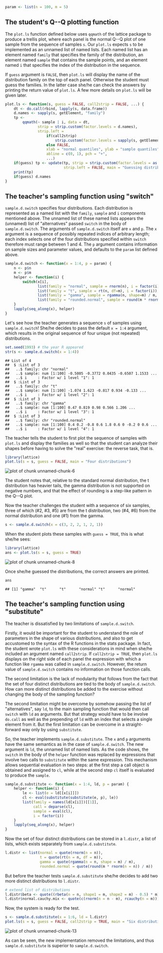 


```r
param <- list(n = 100, m = 5)
```

## The student's Q--Q plotting function

The `plot.ls` function defined below uses `qqmath` of the lattice package to produce a trellis plot, where each panel is the normal Q--Q plot of one sample from the sequence of samples `s`.  Our `plot.ls` expects `s` to be implemented as an unnamed list of named lists.  Each named list has an element named `family` that specifies the family of the distribution, an element named `sample` that contains the sample points, and an element named `i` that specifies the index of the distribution in the sequence.

If `guess` argument is `FALSE`, then  `plot.ls` will display the name of the distribution family on the top of each panel.  Otherwise the student must guess the families.  In the latter case she/he can check the answers by printing the return value of `plot.ls`.  A few more details on `plot.ls` will be given later.


```r
plot.ls <- function(s, guess = FALSE, call2strip = FALSE, ...) {
    dt <- do.call(rbind, lapply(s, data.frame))
    d.names <- sapply(s, getElement, "family")
    tp <-
        qqmath(~ sample | i, data = dt,
               strip = strip.custom(factor.levels = d.names),
               strip.left =
                   if(call2strip)
                       strip.custom(factor.levels = sapply(s, getElement, "call"), par.strip.text = list(cex = 0.65))
                   else FALSE,
                   xlab = "normal quantiles", ylab = "sample quantiles", as.table = TRUE, between = list(x = 1, y = 1),
                   abline = c(0, 1), pch = "+",
                   ...)
    if(guess) tp <- update(tp, strip = strip.custom(factor.levels = as.character(seq_along(s))),
                           strip.left = FALSE, main = "Guessing distribution")
    print(tp)
    if(guess) d.names
}
```

## The teacher's sampling function using "switch"

`sample.d.switch` specifies four distributions.  Each distribution is represented as a named list with the `family`, `sample` and `i` components mentioned above.  The unnamed list of these named lists appears the (unnamed) list of "alternatives" passed `switch` in the body of `sample.d.switch`.  The arguments of `sample.d.switch` itself are `x` and `p`.  The `x` argument is a sequence of possibly repeated indices of arbitrary length; each index selects one of the four distributions specified within `switch` therefore must range between 1 and 4.  The `p` argument contains information on sample sizes and parameter values, and defaults to the `param` list defined above.


```r
sample.d.switch <- function(x = 1:4, p = param) {
    n <- p$n
    m <- p$m
    helper <- function(i) {
        switch(x[i],
               list(family = "normal", sample = rnorm(n), i = factor(i)),
               list(family = "t", sample = rt(n, df=m), i = factor(i)),
               list(family = "gamma", sample = rgamma(n, shape=m) / m, i = factor(i)),
               list(family = "rounded.normal", sample = round(m * rnorm(n)) / m, i = factor(i)))
    }
    lapply(seq_along(x), helper)
}
```

Let's see how the teacher generates a sequence `s` of samples using `sample.d.switch`!  She/he decides to pass the default `x = 1:4` argument, which results in the original sequence of four unique (not repeated) distributions.


```r
set.seed(1993) # the year R appeared
str(s <- sample.d.switch(x = 1:4))
```

```
## List of 4
##  $ :List of 3
##   ..$ family: chr "normal"
##   ..$ sample: num [1:100] -0.5005 -0.3772 0.0435 -0.6507 1.1533 ...
##   ..$ i     : Factor w/ 1 level "1": 1
##  $ :List of 3
##   ..$ family: chr "t"
##   ..$ sample: num [1:100] -1.074 1.623 -0.817 0.934 -0.133 ...
##   ..$ i     : Factor w/ 1 level "2": 1
##  $ :List of 3
##   ..$ family: chr "gamma"
##   ..$ sample: num [1:100] 0.47 0.819 0.98 0.566 1.206 ...
##   ..$ i     : Factor w/ 1 level "3": 1
##  $ :List of 3
##   ..$ family: chr "rounded.normal"
##   ..$ sample: num [1:100] 0.4 0.2 -0.8 0.6 1.8 0.6 0 -0.2 0 0.6 ...
##   ..$ i     : Factor w/ 1 level "4": 1
```

The teacher tells the student to first plot the sequence of samples with `plot.ls` and display the families as well so that the student can analyze their shapes before having to solve the "real" exercise: the reverse task, that is.


```r
library(lattice)
plot.ls(s = s, guess = FALSE, main = "Four distributions")
```

![plot of chunk unnamed-chunk-6](figure/unnamed-chunk-6-1.png)

The student notes that, relative to the standard normal distribution, the t distribution has heavier tails, the gamma distribution is not supported on negative numbers, and that the effect of rounding is a step-like pattern in the Q--Q plot.

Now the teacher challenges the student with a sequence of six samples, three of which (#2, #3, #5) are from the t distribution, two (#4, #6) from the normal distribution and one (#1) from the gamma.


```r
s <- sample.d.switch(x = c(3, 2, 2, 1, 2, 1))
```

When the student plots these samples with `guess = TRUE`, this is what she/he sees:


```r
library(lattice)
ans <- plot.ls(s = s, guess = TRUE)
```

![plot of chunk unnamed-chunk-8](figure/unnamed-chunk-8-1.png)

Once she/he guessed the distributions, the correct answers are printed.


```r
ans
```

```
## [1] "gamma"  "t"      "t"      "normal" "t"      "normal"
```

## The teacher's sampling function using "substitute"

The teacher is dissatisfied by two limitations of `sample.d.switch`.

Firstly, it would be important for the student to understand the role of parameters in the shape of various distributions, and also to get accustomed to the syntax of the R functions in the stats package.  In fact, the student wrote `plot.ls` with these considerations in mind when she/he included an argument named `call2strip`.  If `call2strip = TRUE`, then `plot.ls` displays on the right side of each panel the expression with which a function like `rgamma` was called in  `sample.d.switch`.  However, the return value of `sample.d.switch` contains no information on those function calls.

The second limitation is the lack of modularity that follows from the fact that the set of four distinct distributions are tied to the body of `sample.d.switch`.  How can more distinct distributions be added to the exercise without changing the body of the sampling function?

The second limitation might be overcome by somehow passing the list of "alternatives", say `ld`, to the main sampling function that would then call `switch` with `ld` as arguments.  But that strategy would have to be involve `do.call` as well as the prepending of `ld` with an index that selects a single element from it.  But the first limitation can be overcome in a straight-forward way only by using `substitute`.

So, the teacher implements `sample.d.substitute`.  The `x` and `p` arguments have the same semantics as in the case of `sample.d.switch`.   The new argument is `ld`, the unnamed list of named lists.  As the code shows, the `switch` in the body of the `helper` function was replaced by expressions that involve two calls to `substitute` within the same expression.  This mechanism allows sequential evaluation in two steps: at the first step a call object is obtained and assigned to `cl`, while at the second step `cl` itself is evaluated to produce the `sample`.


```r
sample.d.substitute <- function(x = 1:4, ld, p = param) {
    helper <- function(i) {
        le <- list(e = ld[[x[i]]])
        cl <- eval(substitute(substitute(e, p), le))
        list(family = names(ld[x[i]])[[1]],
             call = deparse(cl),
             sample = eval(cl),
             i = factor(i))
    }
    lapply(seq_along(x), helper)
}
```

Now the set of four distinct distributions can be stored in a `l.distr`, a list of lists, which exists separately from `sample.d.substitute`.


```r
l.distr <- list(normal = quote(rnorm(n = n)),
                t = quote(rt(n = n, df = m)),
                gamma = quote(rgamma(n = n, shape = m) / m),
                rounded.normal = quote(round(m * rnorm(n = n)) / m))
```

But before the teacher tests `sample.d.substitute` she/he decides to add two more distinct distributions to `l.distr`.


```r
# extend list of distributions
l.distr$beta <- quote((rbeta(n = n, shape1 = m, shape2 = m) - 0.5) * m)
l.distr$normal.cauchy.mix <- quote(c(rnorm(n = n - m), rcauchy(n = m)))
```

Now, the system is ready for the test.


```r
s <- sample.d.substitute(x = 1:6, ld = l.distr)
plot.ls(s = s, guess = FALSE, call2strip = TRUE, main = "Six distributions")
```

![plot of chunk unnamed-chunk-13](figure/unnamed-chunk-13-1.png)

As can be seen, the new implementation removed the limitations, and thus `sample.d.substitute` is superior to `sample.d.switch`.
